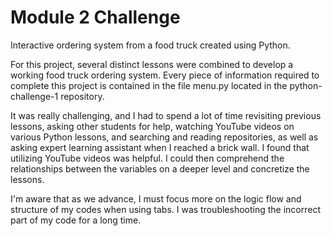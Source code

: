 # Module 2 Challenge
Interactive ordering system from a food truck created using Python.

For this project, several distinct lessons were combined to develop a working food truck ordering system. Every piece of information required to complete this project is contained in the file menu.py located in the python-challenge-1 repository. 
 
It was really challenging, and I had to spend a lot of time revisiting previous lessons, asking other students for help, watching YouTube videos on various Python lessons, and searching and reading repositories, as well as asking expert learning assistant when I reached a brick wall. I found that utilizing YouTube videos was helpful. I could then comprehend the relationships between the variables on a deeper level and concretize the lessons.

I'm aware that as we advance, I must focus more on the logic flow and structure of my codes when using tabs. I was troubleshooting the incorrect part of my code for a long time. 
